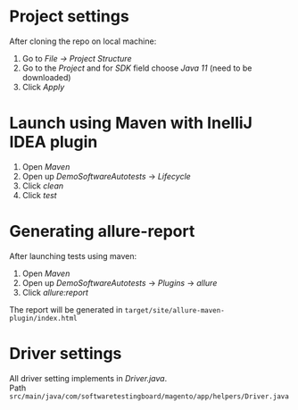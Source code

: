# Project settings

After cloning the repo on local machine: <br>
1. Go to *File -> Project Structure*
2. Go to the *Project* and for *SDK* field choose *Java 11* (need to be downloaded)
3. Click *Apply*

# Launch using Maven with InelliJ IDEA plugin

1. Open *Maven*
2. Open up *DemoSoftwareAutotests* -> *Lifecycle*
3. Click *clean*
4. Click *test*

# Generating allure-report
After launching tests using maven: <br>

1. Open *Maven*
2. Open up *DemoSoftwareAutotests* -> *Plugins* -> *allure*
3. Click *allure:report*

The report will be generated in `target/site/allure-maven-plugin/index.html`

# Driver settings

All driver setting implements in *Driver.java*. <br>
Path `src/main/java/com/softwaretestingboard/magento/app/helpers/Driver.java`